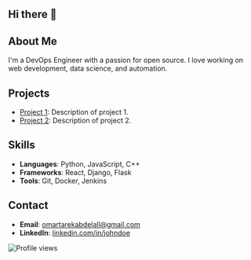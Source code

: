 ## Hi there 👋

<!--
**Omar-tarek3/Omar-tarek3** is a ✨ _special_ ✨ repository because its `README.md` (this file) appears on your GitHub profile.

Here are some ideas to get you started:

- 🔭 I’m currently working on ...
- 🌱 I’m currently learning ...
- 👯 I’m looking to collaborate on ...
- 🤔 I’m looking for help with ...
- 💬 Ask me about ...
- 📫 How to reach me: ...
- 😄 Pronouns: ...
- ⚡ Fun fact: ...
-->

## About Me
I'm a DevOps Engineer with a passion for open source. I love working on web development, data science, and automation.

## Projects
- [Project 1](https://github.com/johndoe/project1): Description of project 1.
- [Project 2](https://github.com/johndoe/project2): Description of project 2.

## Skills
- **Languages**: Python, JavaScript, C++
- **Frameworks**: React, Django, Flask
- **Tools**: Git, Docker, Jenkins

## Contact
- **Email**: omartarekabdelall@gmail.com
- **LinkedIn**: [linkedin.com/in/johndoe]()

![Profile views](https://komarev.com/ghpvc/?username=johndoe&color=blue)

